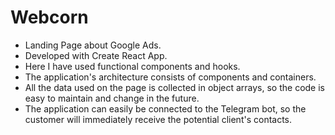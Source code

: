 # Webcorn
- Landing Page about Google Ads.
- Developed with Create React App.
- Here I have used functional components and hooks.  
- The application's architecture consists of components and containers.
- All the data used on the page is collected in object arrays, so the code is easy to maintain and change in the future.  
- The application can easily be connected to the Telegram bot, so the customer will immediately receive the potential client's contacts.
